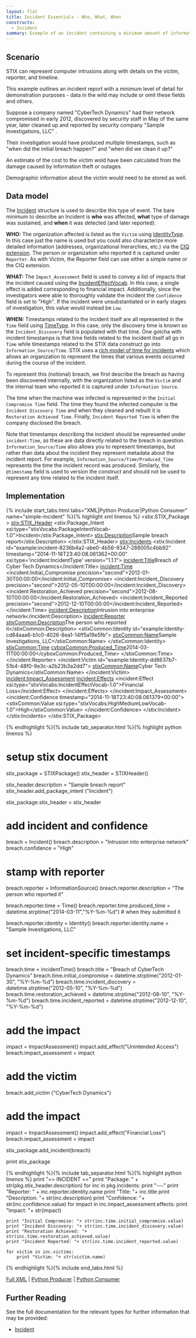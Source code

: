 ```yaml
---
layout: flat
title: Incident Essentials - Who, What, When
constructs:
  - Incident
summary: Example of an incident containing a minimum amount of information
---
```


## Scenario

STIX can represent computer intrusions along with details on the victim, reporter, and timeline.

This example outlines an incident report with a minimum level of detail for demonstration purposes - data in the wild may include or omit these fields and others.

Suppose a company named  "CyberTech Dynamics" had their network compromised in early 2012, discovered by security staff in May of the same year, later cleaned up and reported by security company "Sample Investigations, LLC" .  

Their investigation would have produced multiple timestamps, such as "when did the initial breach happen?" and "when did we clean it up?"

An estimate of the cost to the victim wold have been calculated from the damage caused by information theft or outages.

Demographic information about the victim would need to be stored as well.

## Data model

The [Incident](/data-model/{{site.current_version}}/incident/IncidentType) structure is used to describe this type of event. 
The bare minimum to describe an Incident is **who** was affected, **what** type of damage was sustained, and **when** it was detected (and later reported).

**WHO:** The organization affected is listed as the `Victim` using [IdentityType](/data-model/{{site.current_version}}/stixCommon/IdentityType/). In this case just the name is used but you could also characterize more detailed information (addresses, organizational hierarchies, etc.) via the [CIQ extension](/data-model/{{site.current_version}}/stix-ciqidentity/CIQIdentity3.0InstanceType/). The person or organization who reported it is captured under `Reporter`. As with Victim, the Reporter field can use either a simple name or the CIQ extension.

**WHAT:** The `Impact_Assessment` field is used to convey a list of impacts that the incident caused using the [IncidentEffectVocab](/data-model/{{site.current_version}}/stixVocabs/IncidentEffectVocab-1.0/). In this case, a single effect is added corresponding to financial impact. Additionally, since the investigators were able to thoroughly validate the incident the `Confidence` field is set to "High". If the incident were unsubstantiated or in early stages of investigation, this value would instead be `Low`.

**WHEN:** Timestamps related to the incident itself are all represented in the `Time` field using [TimeType](data-model/{{site.current_version}}/incident/TimeType/). In this case, only the discovery time is known so the `Incident_Discovery` field is populated with that time. One gotcha with incident timestamps is that time fields related to the incident itself all go in `Time` while timestamps related to the STIX data construct go into `Information_Source/Time`.
STIX uses a [rich model of time for incidents](/data-model/{{site.current_version}}/incident/TimeType) which allows an organization to represent the times that various events occurred during the course of the incident. 

To represent this (notional) breach, we first describe the breach as having been discovered internally, with the organization listed as the `Victim` and the internal team who reported it is captured under `Information Source`.

The time when the machine was infected is represented in the `Initial Compromise Time` field. The time they found the infected computer is the `Incident Discovery Time` and when they cleaned and rebuilt it is `Restoration Achieved Time`. Finally, `Incident Reported Time` is when the company disclosed the breach.

Note that timestamps describing the incident should be represented under `incident:Time`, as these are data directly related to the breach in question. `Information_Source/Time` also allows you to represent timestamps, but rather than data about the incident they represent metadata about the incident report. For example, `Information_Source/Time/Produced_Time` represents the time the incident record was produced. Similarly, the `@timestamp` field is used to version the construct and should not be used to represent any time related to the incident itself.


## Implementation

{% include start_tabs.html tabs="XML|Python Producer|Python Consumer" name="simple-incident" %}{% highlight xml linenos  %}
<stix:STIX_Package >
    <stix:STIX_Header>
        <stix:Package_Intent xsi:type="stixVocabs:PackageIntentVocab-1.0">Incident</stix:Package_Intent>
        <stix:Description>Sample breach report</stix:Description>
    </stix:STIX_Header>
    <stix:Incidents>
        <stix:Incident id="example:incident-8236b4a2-abe0-4b56-9347-288005c4bb92" timestamp="2014-11-18T23:40:08.061362+00:00" xsi:type='incident:IncidentType' version="1.1.1">
            <incident:Title>Breach of Cyber Tech Dynamics</incident:Title>
            <incident:Time>
                <incident:Initial_Compromise precision="second">2012-01-30T00:00:00</incident:Initial_Compromise>
                <incident:Incident_Discovery precision="second">2012-05-10T00:00:00</incident:Incident_Discovery>
                <incident:Restoration_Achieved precision="second">2012-08-10T00:00:00</incident:Restoration_Achieved>
                <incident:Incident_Reported precision="second">2012-12-10T00:00:00</incident:Incident_Reported>
            </incident:Time>
            <incident:Description>Intrusion into enterprise network</incident:Description>
            <incident:Reporter>
                <stixCommon:Description>The person who reported it</stixCommon:Description>
                <stixCommon:Identity id="example:Identity-cd64aaa6-b1c0-4026-8ea1-14ff5a19e5fb">
                    <stixCommon:Name>Sample Investigations, LLC</stixCommon:Name>
                </stixCommon:Identity>
                <stixCommon:Time>
                    <cyboxCommon:Produced_Time>2014-03-11T00:00:00</cyboxCommon:Produced_Time>
                </stixCommon:Time>
            </incident:Reporter>
            <incident:Victim id="example:Identity-dd8637b7-51b4-48f0-9e3c-a2b23b3a2dd7">
                <stixCommon:Name>Cyber Tech Dynamics</stixCommon:Name>
            </incident:Victim>
            <incident:Impact_Assessment>
                <incident:Effects>
                    <incident:Effect xsi:type="stixVocabs:IncidentEffectVocab-1.0">Financial Loss</incident:Effect>
                </incident:Effects>
            </incident:Impact_Assessment>
            <incident:Confidence timestamp="2014-11-18T23:40:08.061379+00:00">
                <stixCommon:Value xsi:type="stixVocabs:HighMediumLowVocab-1.0">High</stixCommon:Value>
            </incident:Confidence>
        </stix:Incident>
    </stix:Incidents>
</stix:STIX_Package>

{% endhighlight %}{% include tab_separator.html %}{% highlight python linenos %}
# setup stix document
stix_package = STIXPackage()
stix_header = STIXHeader()

stix_header.description = "Sample breach report" 
stix_header.add_package_intent ("Incident")

stix_package.stix_header = stix_header

# add incident and confidence
breach = Incident()
breach.description = "Intrusion into enterprise network"
breach.confidence = "High"

# stamp with reporter
breach.reporter = InformationSource()
breach.reporter.description = "The person who reported it"

breach.reporter.time = Time()
breach.reporter.time.produced_time = datetime.strptime("2014-03-11","%Y-%m-%d") # when they submitted it

breach.reporter.identity = Identity()
breach.reporter.identity.name = "Sample Investigations, LLC"

# set incident-specific timestamps
breach.time = incidentTime()
breach.title = "Breach of CyberTech Dynamics"
breach.time.initial_compromise = datetime.strptime("2012-01-30", "%Y-%m-%d") 
breach.time.incident_discovery = datetime.strptime("2012-05-10", "%Y-%m-%d") 
breach.time.restoration_achieved = datetime.strptime("2012-08-10", "%Y-%m-%d") 
breach.time.incident_reported = datetime.strptime("2012-12-10", "%Y-%m-%d") 

# add the impact
impact = ImpactAssessment()
impact.add_effect("Unintended Access")
breach.impact_assessment = impact

# add the victim
breach.add_victim ("CyberTech Dynamics")

# add the impact
impact = ImpactAssessment()
impact.add_effect("Financial Loss")
breach.impact_assessment = impact

stix_package.add_incident(breach)

print stix_package

{% endhighlight %}{% include tab_separator.html %}{% highlight python linenos %}
print "== INCIDENT =="
print "Package: " + str(pkg.stix_header.description)
for inc in pkg.incidents:
    print "---"
    print "Reporter: " + inc.reporter.identity.name
    print "Title: "+ inc.title
    print "Description: "+ str(inc.description)
    print "Confidence: "+ str(inc.confidence.value)
    for impact in inc.impact_assessment.effects:
        print "Impact: "+ str(impact)
    
    print "Initial Compromise: "+ str(inc.time.initial_compromise.value)
    print "Incident Discovery: "+ str(inc.time.incident_discovery.value)
    print "Restoration Achieved: "+ str(inc.time.restoration_achieved.value)
    print "Incident Reported: "+ str(inc.time.incident_reported.value)

    for victim in inc.victims:
        print "Victim: "+ str(victim.name)
{% endhighlight %}{% include end_tabs.html %}

[Full XML](sample.xml) | [Python Producer](simple-incident_producer.py) | [Python Consumer](simple-incident_consumer.py) 

## Further Reading

See the full documentation for the relevant types for further information that may be provided:

* [Incident](/data-model/{{site.current_version}}/incident/IncidentType)
